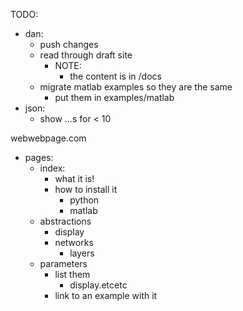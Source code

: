 TODO:
- dan:
    - push changes
    - read through draft site
        - NOTE: 
            - the content is in /docs
    - migrate matlab examples so they are the same
        - put them in examples/matlab
- json:
    - show ...s for \< 10

webwebpage.com

- pages:
    - index:
        - what it is!
        - how to install it
            - python
            - matlab
    - abstractions
        - display
        - networks
            - layers
    - parameters
        - list them
            - display.etcetc
        - link to an example with it
